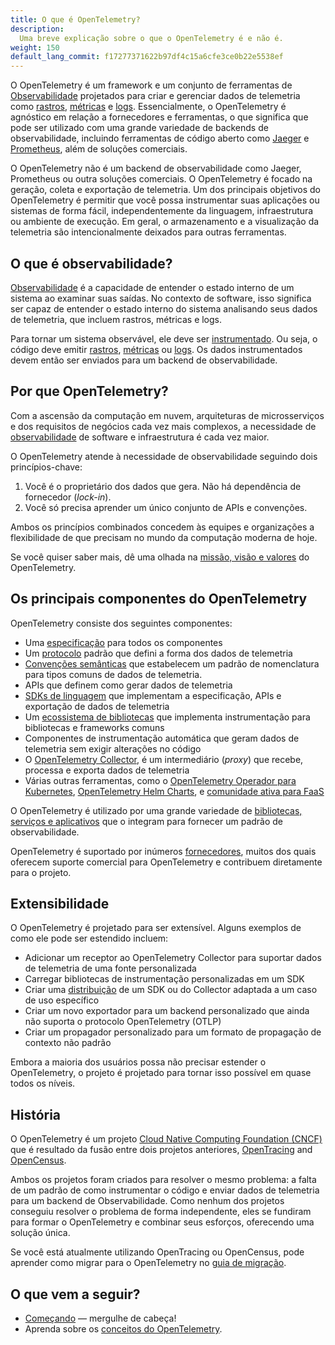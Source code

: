 ```yaml
---
title: O que é OpenTelemetry?
description:
  Uma breve explicação sobre o que o OpenTelemetry é e não é.
weight: 150
default_lang_commit: f17277371622b97df4c15a6cfe3ce0b22e5538ef
---
```


O OpenTelemetry é um framework e um conjunto de
ferramentas de
[Observabilidade](/docs/concepts/observability-primer/#what-is-observability)
projetados para criar e gerenciar dados de telemetria como
[rastros](/docs/concepts/signals/traces/),
[métricas](/docs/concepts/signals/metrics/) e
[logs](/docs/concepts/signals/logs/). Essencialmente, o OpenTelemetry é
agnóstico em relação a fornecedores e ferramentas, o que significa que pode ser
utilizado com uma grande variedade de backends de observabilidade,
incluindo ferramentas de código aberto como
[Jaeger](https://www.jaegertracing.io/) e [Prometheus](https://prometheus.io/),
além de soluções comerciais.

O OpenTelemetry não é um backend de observabilidade como Jaeger, Prometheus ou
outra soluções comerciais. O OpenTelemetry é focado na geração, coleta e
exportação de telemetria. Um dos principais objetivos do OpenTelemetry é
permitir que você possa instrumentar suas aplicações ou sistemas de forma fácil,
independentemente da linguagem, infraestrutura ou ambiente de execução. Em
geral, o armazenamento e a visualização da telemetria são intencionalmente
deixados para outras ferramentas.

## O que é observabilidade?

[Observabilidade](/docs/concepts/observability-primer/#what-is-observability) é
a capacidade de entender o estado interno de um sistema ao examinar suas saídas.
No contexto de software, isso significa ser capaz de entender o estado interno
do sistema analisando seus dados de telemetria, que incluem rastros, métricas e
logs.

Para tornar um sistema observável, ele deve ser
[instrumentado](/docs/concepts/instrumentation). Ou seja, o código deve emitir
[rastros](/docs/concepts/signals/traces/),
[métricas](/docs/concepts/signals/metrics/) ou
[logs](/docs/concepts/signals/logs/). Os dados instrumentados devem então ser
enviados para um backend de observabilidade.

## Por que OpenTelemetry?

Com a ascensão da computação em nuvem, arquiteturas de microsserviços e dos
requisitos de negócios cada vez mais complexos, a necessidade de
[observabilidade](/docs/concepts/observability-primer/#what-is-observability) de
software e infraestrutura é cada vez maior.

O OpenTelemetry atende à necessidade de observabilidade seguindo dois
princípios-chave:

1. Você é o proprietário dos dados que gera. Não há dependência de fornecedor
   (_lock-in_).
2. Você só precisa aprender um único conjunto de APIs e convenções.

Ambos os princípios combinados concedem às equipes e organizações a
flexibilidade de que precisam no mundo da computação moderna de hoje.

Se você quiser saber mais, dê uma olhada na
[missão, visão e valores](/community/mission/) do OpenTelemetry.

## Os principais componentes do OpenTelemetry

OpenTelemetry consiste dos seguintes componentes:

- Uma [especificação](/docs/specs/otel) para todos os componentes
- Um [protocolo](/docs/specs/otlp/) padrão que defini a forma dos dados de
  telemetria
- [Convenções semânticas](/docs/specs/semconv/) que estabelecem um padrão de
  nomenclatura para tipos comuns de dados de telemetria.
- APIs que definem como gerar dados de telemetria
- [SDKs de linguagem](/docs/languages) que implementam a especificação, APIs e
  exportação de dados de telemetria
- Um [ecossistema de bibliotecas](/ecosystem/registry) que implementa
  instrumentação para bibliotecas e frameworks comuns
- Componentes de instrumentação automática que geram dados de telemetria sem
  exigir alterações no código
- O [OpenTelemetry Collector](/docs/collector), é um intermediário (_proxy_) que
  recebe, processa e exporta dados de telemetria
- Várias outras ferramentas, como o
  [OpenTelemetry Operador para Kubernetes](/docs/kubernetes/operator/),
  [OpenTelemetry Helm Charts](/docs/kubernetes/helm/), e
  [comunidade ativa para FaaS](/docs/faas/)

O OpenTelemetry é utilizado por uma grande variedade de
[bibliotecas, serviços e aplicativos](/ecosystem/integrations/) que o integram
para fornecer um padrão de observabilidade.

OpenTelemetry é suportado por inúmeros [fornecedores](/ecosystem/vendors/),
muitos dos quais oferecem suporte comercial para OpenTelemetry e contribuem
diretamente para o projeto.

## Extensibilidade

O OpenTelemetry é projetado para ser extensível. Alguns exemplos de como ele
pode ser estendido incluem:

- Adicionar um receptor ao OpenTelemetry Collector para suportar dados de
  telemetria de uma fonte personalizada
- Carregar bibliotecas de instrumentação personalizadas em um SDK
- Criar uma [distribuição](/docs/concepts/distributions/) de um SDK ou do
  Collector adaptada a um caso de uso específico
- Criar um novo exportador para um backend personalizado que ainda não suporta o
  protocolo OpenTelemetry (OTLP)
- Criar um propagador personalizado para um formato de propagação de contexto
  não padrão

Embora a maioria dos usuários possa não precisar estender o OpenTelemetry, o
projeto é projetado para tornar isso possível em quase todos os níveis.

## História

O OpenTelemetry é um projeto
[Cloud Native Computing Foundation (CNCF)](https://www.cncf.io) que é resultado
da fusão entre dois projetos anteriores, [OpenTracing](https://opentracing.io)
and [OpenCensus](https://opencensus.io).

Ambos os projetos foram criados para resolver o mesmo problema: a falta de um
padrão de como instrumentar o código e enviar dados de telemetria para um
backend de Observabilidade. Como nenhum dos projetos conseguiu resolver o
problema de forma independente, eles se fundiram para formar o OpenTelemetry e
combinar seus esforços, oferecendo uma solução única.

Se você está atualmente utilizando OpenTracing ou OpenCensus, pode aprender como
migrar para o OpenTelemetry no [guia de migração](/docs/migration/).

## O que vem a seguir?

- [Começando](/docs/getting-started/) &mdash; mergulhe de cabeça!
- Aprenda sobre os [conceitos do OpenTelemetry](/docs/concepts/).
